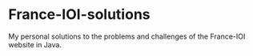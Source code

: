 # France-IOI-solutions
My personal solutions to the problems and challenges of the France-IOI website in Java.
